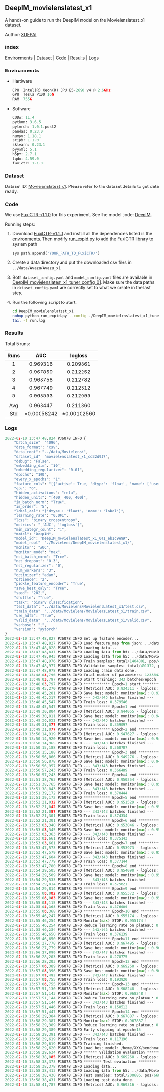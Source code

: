 ## DeepIM_movielenslatest_x1

A hands-on guide to run the DeepIM model on the Movielenslatest_x1 dataset.

Author: [XUEPAI](https://github.com/xue-pai)

### Index
[Environments](#Environments) | [Dataset](#Dataset) | [Code](#Code) | [Results](#Results) | [Logs](#Logs)

### Environments
+ Hardware

  ```python
  CPU: Intel(R) Xeon(R) CPU E5-2690 v4 @ 2.6GHz
  GPU: Tesla P100 16G
  RAM: 755G

  ```

+ Software

  ```python
  CUDA: 11.4
  python: 3.6.5
  pytorch: 1.0.1.post2
  pandas: 0.23.0
  numpy: 1.18.1
  scipy: 1.1.0
  sklearn: 0.23.1
  pyyaml: 5.1
  h5py: 2.7.1
  tqdm: 4.59.0
  fuxictr: 1.1.0
  ```

### Dataset
Dataset ID: [Movielenslatest_x1](https://github.com/openbenchmark/BARS/blob/master/ctr_prediction/datasets/MovieLens/README.md#Movielenslatest_x1). Please refer to the dataset details to get data ready.

### Code

We use [FuxiCTR-v1.1.0](https://github.com/xue-pai/FuxiCTR/tree/v1.1.0) for this experiment. See the model code: [DeepIM](https://github.com/xue-pai/FuxiCTR/blob/v1.1.0/fuxictr/pytorch/models/DeepIM.py).

Running steps:

1. Download [FuxiCTR-v1.1.0](https://github.com/xue-pai/FuxiCTR/archive/refs/tags/v1.1.0.zip) and install all the dependencies listed in the [environments](#environments). Then modify [run_expid.py](./run_expid.py#L5) to add the FuxiCTR library to system path
    
    ```python
    sys.path.append('YOUR_PATH_TO_FuxiCTR/')
    ```

2. Create a data directory and put the downloaded csv files in `../data/Avazu/Avazu_x1`.

3. Both `dataset_config.yaml` and `model_config.yaml` files are available in [DeepIM_movielenslatest_x1_tuner_config_01](./DeepIM_movielenslatest_x1_tuner_config_01). Make sure the data paths in `dataset_config.yaml` are correctly set to what we create in the last step.

4. Run the following script to start.

    ```bash
    cd DeepIM_movielenslatest_x1
    nohup python run_expid.py --config ./DeepIM_movielenslatest_x1_tuner_config_01 --expid DeepIM_movielenslatest_x1_001_eb1c9e99 --gpu 0 > run.log &
    tail -f run.log
    ```

### Results

Total 5 runs:

| Runs | AUC | logloss  |
|:--------------------:|:--------------------:|:--------------------:|
| 1 | 0.969316 | 0.209861  |
| 2 | 0.967859 | 0.212252  |
| 3 | 0.968758 | 0.212782  |
| 4 | 0.967749 | 0.212312  |
| 5 | 0.968553 | 0.212095  |
| | | | 
| Avg | 0.968447 | 0.211860 |
| Std | &#177;0.00058242 | &#177;0.00102560 |


### Logs
```python
2022-02-10 13:47:48,824 P36078 INFO {
    "batch_size": "4096",
    "data_format": "csv",
    "data_root": "../data/Movielens/",
    "dataset_id": "movielenslatest_x1_cd32d937",
    "debug": "False",
    "embedding_dim": "10",
    "embedding_regularizer": "0.01",
    "epochs": "100",
    "every_x_epochs": "1",
    "feature_cols": "[{'active': True, 'dtype': 'float', 'name': ['user_id', 'item_id', 'tag_id'], 'type': 'categorical'}]",
    "gpu": "0",
    "hidden_activations": "relu",
    "hidden_units": "[400, 400, 400]",
    "im_batch_norm": "True",
    "im_order": "5",
    "label_col": "{'dtype': 'float', 'name': 'label'}",
    "learning_rate": "0.001",
    "loss": "binary_crossentropy",
    "metrics": "['AUC', 'logloss']",
    "min_categr_count": "1",
    "model": "DeepIM",
    "model_id": "DeepIM_movielenslatest_x1_001_eb1c9e99",
    "model_root": "./Movielens/DeepIM_movielenslatest_x1/",
    "monitor": "AUC",
    "monitor_mode": "max",
    "net_batch_norm": "True",
    "net_dropout": "0.3",
    "net_regularizer": "0",
    "num_workers": "3",
    "optimizer": "adam",
    "patience": "2",
    "pickle_feature_encoder": "True",
    "save_best_only": "True",
    "seed": "2021",
    "shuffle": "True",
    "task": "binary_classification",
    "test_data": "../data/Movielens/MovielensLatest_x1/test.csv",
    "train_data": "../data/Movielens/MovielensLatest_x1/train.csv",
    "use_hdf5": "True",
    "valid_data": "../data/Movielens/MovielensLatest_x1/valid.csv",
    "verbose": "1",
    "version": "pytorch"
}
2022-02-10 13:47:48,827 P36078 INFO Set up feature encoder...
2022-02-10 13:47:48,827 P36078 INFO Load feature_map from json: ../data/Movielens/movielenslatest_x1_cd32d937/feature_map.json
2022-02-10 13:47:48,828 P36078 INFO Loading data...
2022-02-10 13:47:48,837 P36078 INFO Loading data from h5: ../data/Movielens/movielenslatest_x1_cd32d937/train.h5
2022-02-10 13:47:48,943 P36078 INFO Loading data from h5: ../data/Movielens/movielenslatest_x1_cd32d937/valid.h5
2022-02-10 13:47:48,976 P36078 INFO Train samples: total/1404801, pos/467878, neg/936923, ratio/33.31%, blocks/1
2022-02-10 13:47:48,977 P36078 INFO Validation samples: total/401372, pos/134225, neg/267147, ratio/33.44%, blocks/1
2022-02-10 13:47:48,978 P36078 INFO Loading train data done.
2022-02-10 13:48:03,796 P36078 INFO Total number of parameters: 1238542.
2022-02-10 13:48:03,797 P36078 INFO Start training: 343 batches/epoch
2022-02-10 13:48:03,797 P36078 INFO ************ Epoch=1 start ************
2022-02-10 13:48:45,270 P36078 INFO [Metrics] AUC: 0.934311 - logloss: 0.292014
2022-02-10 13:48:45,281 P36078 INFO Save best model: monitor(max): 0.934311
2022-02-10 13:48:45,317 P36078 INFO --- 343/343 batches finished ---
2022-02-10 13:48:45,547 P36078 INFO Train loss: 0.379546
2022-02-10 13:48:45,547 P36078 INFO ************ Epoch=1 end ************
2022-02-10 13:49:30,804 P36078 INFO [Metrics] AUC: 0.944055 - logloss: 0.272700
2022-02-10 13:49:30,811 P36078 INFO Save best model: monitor(max): 0.944055
2022-02-10 13:49:30,852 P36078 INFO --- 343/343 batches finished ---
2022-02-10 13:49:31,077 P36078 INFO Train loss: 0.359097
2022-02-10 13:49:31,077 P36078 INFO ************ Epoch=2 end ************
2022-02-10 13:50:14,919 P36078 INFO [Metrics] AUC: 0.947627 - logloss: 0.257598
2022-02-10 13:50:14,920 P36078 INFO Save best model: monitor(max): 0.947627
2022-02-10 13:50:14,965 P36078 INFO --- 343/343 batches finished ---
2022-02-10 13:50:15,188 P36078 INFO Train loss: 0.360707
2022-02-10 13:50:15,188 P36078 INFO ************ Epoch=3 end ************
2022-02-10 13:50:56,866 P36078 INFO [Metrics] AUC: 0.949276 - logloss: 0.252871
2022-02-10 13:50:56,878 P36078 INFO Save best model: monitor(max): 0.949276
2022-02-10 13:50:56,957 P36078 INFO --- 343/343 batches finished ---
2022-02-10 13:50:57,243 P36078 INFO Train loss: 0.366489
2022-02-10 13:50:57,243 P36078 INFO ************ Epoch=4 end ************
2022-02-10 13:51:38,763 P36078 INFO [Metrics] AUC: 0.950254 - logloss: 0.249001
2022-02-10 13:51:38,765 P36078 INFO Save best model: monitor(max): 0.950254
2022-02-10 13:51:38,843 P36078 INFO --- 343/343 batches finished ---
2022-02-10 13:51:39,172 P36078 INFO Train loss: 0.370444
2022-02-10 13:51:39,172 P36078 INFO ************ Epoch=5 end ************
2022-02-10 13:52:21,032 P36078 INFO [Metrics] AUC: 0.951529 - logloss: 0.246459
2022-02-10 13:52:21,042 P36078 INFO Save best model: monitor(max): 0.951529
2022-02-10 13:52:21,097 P36078 INFO --- 343/343 batches finished ---
2022-02-10 13:52:21,301 P36078 INFO Train loss: 0.374334
2022-02-10 13:52:21,301 P36078 INFO ************ Epoch=6 end ************
2022-02-10 13:53:03,340 P36078 INFO [Metrics] AUC: 0.953046 - logloss: 0.242244
2022-02-10 13:53:03,345 P36078 INFO Save best model: monitor(max): 0.953046
2022-02-10 13:53:03,363 P36078 INFO --- 343/343 batches finished ---
2022-02-10 13:53:03,661 P36078 INFO Train loss: 0.375143
2022-02-10 13:53:03,661 P36078 INFO ************ Epoch=7 end ************
2022-02-10 13:53:47,573 P36078 INFO [Metrics] AUC: 0.953973 - logloss: 0.240622
2022-02-10 13:53:47,579 P36078 INFO Save best model: monitor(max): 0.953973
2022-02-10 13:53:47,604 P36078 INFO --- 343/343 batches finished ---
2022-02-10 13:53:47,779 P36078 INFO Train loss: 0.377144
2022-02-10 13:53:47,780 P36078 INFO ************ Epoch=8 end ************
2022-02-10 13:54:29,505 P36078 INFO [Metrics] AUC: 0.954090 - logloss: 0.238773
2022-02-10 13:54:29,509 P36078 INFO Save best model: monitor(max): 0.954090
2022-02-10 13:54:29,533 P36078 INFO --- 343/343 batches finished ---
2022-02-10 13:54:29,814 P36078 INFO Train loss: 0.375621
2022-02-10 13:54:29,814 P36078 INFO ************ Epoch=9 end ************
2022-02-10 13:55:08,082 P36078 INFO [Metrics] AUC: 0.955372 - logloss: 0.235571
2022-02-10 13:55:08,083 P36078 INFO Save best model: monitor(max): 0.955372
2022-02-10 13:55:08,115 P36078 INFO --- 343/343 batches finished ---
2022-02-10 13:55:08,368 P36078 INFO Train loss: 0.376009
2022-02-10 13:55:08,368 P36078 INFO ************ Epoch=10 end ************
2022-02-10 13:55:46,247 P36078 INFO [Metrics] AUC: 0.955174 - logloss: 0.236176
2022-02-10 13:55:46,254 P36078 INFO Monitor(max) STOP: 0.955174 !
2022-02-10 13:55:46,254 P36078 INFO Reduce learning rate on plateau: 0.000100
2022-02-10 13:55:46,254 P36078 INFO --- 343/343 batches finished ---
2022-02-10 13:55:46,650 P36078 INFO Train loss: 0.376239
2022-02-10 13:55:46,650 P36078 INFO ************ Epoch=11 end ************
2022-02-10 13:56:27,778 P36078 INFO [Metrics] AUC: 0.967495 - logloss: 0.205305
2022-02-10 13:56:27,779 P36078 INFO Save best model: monitor(max): 0.967495
2022-02-10 13:56:27,889 P36078 INFO --- 343/343 batches finished ---
2022-02-10 13:56:28,203 P36078 INFO Train loss: 0.278775
2022-02-10 13:56:28,203 P36078 INFO ************ Epoch=12 end ************
2022-02-10 13:57:08,389 P36078 INFO [Metrics] AUC: 0.969260 - logloss: 0.209989
2022-02-10 13:57:08,396 P36078 INFO Save best model: monitor(max): 0.969260
2022-02-10 13:57:08,483 P36078 INFO --- 343/343 batches finished ---
2022-02-10 13:57:08,755 P36078 INFO Train loss: 0.193920
2022-02-10 13:57:08,755 P36078 INFO ************ Epoch=13 end ************
2022-02-10 13:57:51,130 P36078 INFO [Metrics] AUC: 0.968248 - logloss: 0.230470
2022-02-10 13:57:51,143 P36078 INFO Monitor(max) STOP: 0.968248 !
2022-02-10 13:57:51,144 P36078 INFO Reduce learning rate on plateau: 0.000010
2022-02-10 13:57:51,144 P36078 INFO --- 343/343 batches finished ---
2022-02-10 13:57:51,446 P36078 INFO Train loss: 0.150512
2022-02-10 13:57:51,447 P36078 INFO ************ Epoch=14 end ************
2022-02-10 13:58:29,384 P36078 INFO [Metrics] AUC: 0.967887 - logloss: 0.244538
2022-02-10 13:58:29,387 P36078 INFO Monitor(max) STOP: 0.967887 !
2022-02-10 13:58:29,389 P36078 INFO Reduce learning rate on plateau: 0.000001
2022-02-10 13:58:29,389 P36078 INFO Early stopping at epoch=15
2022-02-10 13:58:29,391 P36078 INFO --- 343/343 batches finished ---
2022-02-10 13:58:29,619 P36078 INFO Train loss: 0.117196
2022-02-10 13:58:29,619 P36078 INFO Training finished.
2022-02-10 13:58:29,620 P36078 INFO Load best model: /home/XXX/benchmarks/Movielens/DeepIM_movielenslatest_x1/movielenslatest_x1_cd32d937/DeepIM_movielenslatest_x1_001_eb1c9e99.model
2022-02-10 13:58:29,634 P36078 INFO ****** Validation evaluation ******
2022-02-10 13:58:38,085 P36078 INFO [Metrics] AUC: 0.969260 - logloss: 0.209989
2022-02-10 13:58:38,373 P36078 INFO ******** Test evaluation ********
2022-02-10 13:58:38,378 P36078 INFO Loading data...
2022-02-10 13:58:38,413 P36078 INFO Loading data from h5: ../data/Movielens/movielenslatest_x1_cd32d937/test.h5
2022-02-10 13:58:38,430 P36078 INFO Test samples: total/200686, pos/66850, neg/133836, ratio/33.31%, blocks/1
2022-02-10 13:58:38,431 P36078 INFO Loading test data done.
2022-02-10 13:58:41,787 P36078 INFO [Metrics] AUC: 0.969316 - logloss: 0.209861

```
